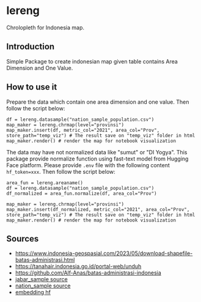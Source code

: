 # lereng
Chrolopleth for Indonesia map.

## Introduction
Simple Package to create indonesian map given table contains Area Dimension and One Value.

## How to use it

Prepare the data which contain one area dimension and one value. Then follow the script below:
```
df = lereng.datasample("nation_sample_population.csv")
map_maker = lereng.chrmap(level="provinsi")
map_maker.insert(df, metric_col="2021", area_col="Prov", store_path="temp_viz") # The result save on "temp_viz" folder in html
map_maker.render() # render the map for notebook visualization
```

The data may have not normalized data like "sumut" or "DI Yogya". This package provide normalize function using fast-text model from Hugging Face platform. Please provide `.env` file with the following content `hf_token=xxx`. Then follow the script below:
```
area_fun = lereng.areaname()
df = lereng.datasample("nation_sample_population.csv")
df_normalized = area_fun.normalize(df, area_col="Prov")

map_maker = lereng.chrmap(level="provinsi")
map_maker.insert(df_normalized, metric_col="2021", area_col="Prov", store_path="temp_viz") # The result save on "temp_viz" folder in html
map_maker.render() # render the map for notebook visualization
```

## Sources

* https://www.indonesia-geospasial.com/2023/05/download-shapefile-batas-administrasi.html
* https://tanahair.indonesia.go.id/portal-web/unduh
* https://github.com/Alf-Anas/batas-administrasi-indonesia
* [jabar_sample source](https://jabar.bps.go.id/id/statistics-table/2/OTE5IzI=/persentase-penduduk-miskin-jawa-barat--maret-2024.html)
* [nation_sample source](https://sultra.bps.go.id/en/statistics-table/1/NDc3OCMx/population-by-province-in-indonesia--thousand---2019--2023.html)
* [embedding hf](https://huggingface.co/blog/getting-started-with-embeddings)
